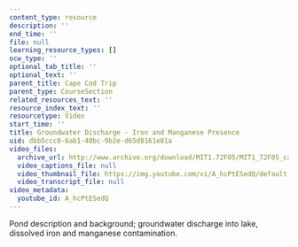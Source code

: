 ```yaml
---
content_type: resource
description: ''
end_time: ''
file: null
learning_resource_types: []
ocw_type: ''
optional_tab_title: ''
optional_text: ''
parent_title: Cape Cod Trip
parent_type: CourseSection
related_resources_text: ''
resource_index_text: ''
resourcetype: Video
start_time: ''
title: Groundwater Discharge - Iron and Manganese Presence
uid: dbb5ccc0-6ab1-40bc-9b2e-d65d8161e81a
video_files:
  archive_url: http://www.archive.org/download/MIT1.72F05/MIT1_72F05_cape_cod05_220k.mp4
  video_captions_file: null
  video_thumbnail_file: https://img.youtube.com/vi/A_hcPtESedQ/default.jpg
  video_transcript_file: null
video_metadata:
  youtube_id: A_hcPtESedQ
---
```


Pond description and background; groundwater discharge into lake, dissolved iron and manganese contamination.



